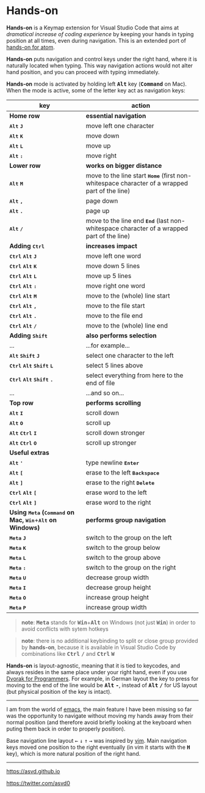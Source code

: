 **Hands-on**
============

**Hands-on** is a Keymap extension for Visual Studio Code that aims at *dramatical increase of coding experience* by keeping your hands in typing position at all times, even during navigation. This is an extended port of [hands-on for atom](https://atom.io/packages/hands-on).

**Hands-on** puts navigation and control keys under the right hand, where it is naturally located when typing. This way navigation actions would not alter hand position, and you can proceed with typing immediately.

**Hands-on** mode is activated by holding left <kbd>**Alt**</kbd> key (<kbd>**Command**</kbd> on Mac). When the mode is active, some of the letter key act as navigation keys:


| key | action|
|-|-|
| **Home row** | **essential navigation** |
| <kbd>**Alt**</kbd> <kbd>**J**</kbd> | move left one character |
| <kbd>**Alt**</kbd> <kbd>**K**</kbd> | move down |
| <kbd>**Alt**</kbd> <kbd>**L**</kbd> | move up |
| <kbd>**Alt**</kbd> <kbd>**:**</kbd> | move right |
| **Lower row** | **works on bigger distance** |
| <kbd>**Alt**</kbd> <kbd>**M**</kbd> | move to the line start <kbd>**Home**</kbd> (first non-whitespace character of a wrapped part of the line) |
| <kbd>**Alt**</kbd> <kbd>**,**</kbd> | page down |
| <kbd>**Alt**</kbd> <kbd>**.**</kbd> | page up |
| <kbd>**Alt**</kbd> <kbd>**/**</kbd> | move to the line end <kbd>**End**</kbd> (last non-whitespace character of a wrapped part of the line) |
| **Adding** <kbd>**Ctrl**</kbd> | **increases impact** |
| <kbd>**Ctrl**</kbd> <kbd>**Alt**</kbd> <kbd>**J**</kbd> | move left one word |
| <kbd>**Ctrl**</kbd> <kbd>**Alt**</kbd> <kbd>**K**</kbd> | move down 5 lines |
| <kbd>**Ctrl**</kbd> <kbd>**Alt**</kbd> <kbd>**L**</kbd> | move up 5 lines |
| <kbd>**Ctrl**</kbd> <kbd>**Alt**</kbd> <kbd>**:**</kbd> | move right one word |
| <kbd>**Ctrl**</kbd> <kbd>**Alt**</kbd> <kbd>**M**</kbd> | move to the (whole) line start |
| <kbd>**Ctrl**</kbd> <kbd>**Alt**</kbd> <kbd>**,**</kbd> | move to the file start |
| <kbd>**Ctrl**</kbd> <kbd>**Alt**</kbd> <kbd>**.**</kbd> | move to the file end |
| <kbd>**Ctrl**</kbd> <kbd>**Alt**</kbd> <kbd>**/**</kbd> | move to the (whole) line end |
| **Adding** <kbd>**Shift**</kbd> | **also performs selection** |
| ... | ...for example... |
| <kbd>**Alt**</kbd> <kbd>**Shift**</kbd> <kbd>**J**</kbd> | select one character to the left |
| <kbd>**Ctrl**</kbd> <kbd>**Alt**</kbd> <kbd>**Shift**</kbd> <kbd>**L**</kbd> | select 5 lines above |
| <kbd>**Ctrl**</kbd> <kbd>**Alt**</kbd> <kbd>**Shift**</kbd> <kbd>**.**</kbd> | select everything from here to the end of file |
| ... | ...and so on... |
| **Top row** | **performs scrolling** |
| <kbd>**Alt**</kbd> <kbd>**I**</kbd> | scroll down |
| <kbd>**Alt**</kbd> <kbd>**O**</kbd> | scroll up |
| <kbd>**Alt**</kbd> <kbd>**Ctrl**</kbd> <kbd>**I**</kbd> | scroll down stronger |
| <kbd>**Alt**</kbd> <kbd>**Ctrl**</kbd> <kbd>**O**</kbd> | scroll up stronger |
| **Useful extras** ||
| <kbd>**Alt**</kbd> <kbd>**'**</kbd> | type newline <kbd>**Enter**</kbd>|
| <kbd>**Alt**</kbd> <kbd>**[**</kbd> | erase to the left <kbd>**Backspace**</kbd>|
| <kbd>**Alt**</kbd> <kbd>**]**</kbd> | erase to the right <kbd>**Delete**</kbd>|
| <kbd>**Ctrl**</kbd> <kbd>**Alt**</kbd> <kbd>**[**</kbd> | erase word to the left |
| <kbd>**Ctrl**</kbd> <kbd>**Alt**</kbd> <kbd>**]**</kbd> | erase word to the right |
| **Using** <kbd>**Meta**</kbd> **(**<kbd>**Command**</kbd> **on Mac,** <kbd>**Win**</kbd>+<kbd>**Alt**</kbd> **on Windows)** | **performs group navigation** |
| <kbd>**Meta**</kbd> <kbd>**J**</kbd> | switch to the group on the left |
| <kbd>**Meta**</kbd> <kbd>**K**</kbd> | switch to the group below |
| <kbd>**Meta**</kbd> <kbd>**L**</kbd> | switch to the group above |
| <kbd>**Meta**</kbd> <kbd>**:**</kbd> | switch to the group on the right |
| <kbd>**Meta**</kbd> <kbd>**U**</kbd> | decrease group width |
| <kbd>**Meta**</kbd> <kbd>**I**</kbd> | decrease group height |
| <kbd>**Meta**</kbd> <kbd>**O**</kbd> | increase group height |
| <kbd>**Meta**</kbd> <kbd>**P**</kbd> | increase group width |

> **note**: <kbd>**Meta**</kbd> stands for <kbd>**Win**</kbd>+<kbd>**Alt**</kbd> on Windows (not just <kbd>**Win**</kbd>) in order to avoid conflicts with sytem hotkeys

> **note**: there is no additional keybinding to split or close group provided by **hands-on**, because it is available in Visual Studio Code by combinations like <kbd>**Ctrl**</kbd> <kbd>**/**</kbd> and  <kbd>**Ctrl**</kbd> <kbd>**W**</kbd>

**Hands-on** is layout-agnostic, meaning that it is tied to keycodes, and always resides in the same place under your right hand, even if you use [Dvorak for Programmers](https://github.com/asvd/programmer-dvorak-eu). For example, in German layout the key to press for moving to the end of the line would be <kbd>**Alt**</kbd> <kbd>**-**</kbd>, instead of <kbd>**Alt**</kbd> <kbd>**/**</kbd> for US layout (but physical position of the key is intact).


---

I am from the world of [emacs](https://www.gnu.org/software/emacs/), the main feature I have been missing so far was the opportunity to navigate without moving my hands away from their normal position (and therefore avoid briefly looking at the keyboard when puting them back in order to properly position).

Base navigation line layout <kbd>←</kbd> <kbd>↓</kbd> <kbd>↑</kbd> <kbd>→</kbd> was inspired by [vim](https://www.vim.org/). Main navigation keys moved one position to the right eventually (in vim it starts with the <kbd>**H**</kbd> key), which is more natural position of the right hand.

---

https://asvd.github.io

https://twitter.com/asvd0